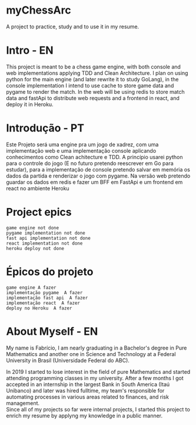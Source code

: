 # myChessArc
A project to practice, study and to use it in my resume.

# Intro - EN
This project is meant to be a chess game engine, with both console and web implementations applying TDD and Clean Architecture. I plan on using python for the main engine (and later rewrite it to study GoLang), in the console implementation I intend to use cache to store game data and pygame to render the match. In the web will be using redis to store match data and fastApi to distribute web requests and a frontend in react, and deploy it in Heroku.

# Introdução  - PT
Este Projeto será uma engine pra um jogo de xadrez, com uma implementação web e uma implementação console aplicando conhecimentos como Clean achitecture e TDD. 
A princípio usarei python para  o controle do jogo (E no futuro pretendo reescrever em Go para estudar), para a implementação de console pretendo salvar em memória os dados da partida e renderizar o jogo com pygame. Na versão web pretendo guardar os dados em redis e fazer um BFF em FastApi e um frontend em react no ambiente Heroku

# Project epics
    game engine not done
    pygame implementation not done
    fast api implementation not done
    react implementation not done
    heroku deploy not done

# Épicos do projeto
    game engine A fazer
    implementação pygame  A fazer
    implementação fast api  A fazer
    implementação react  A fazer
    deploy no Heroku  A fazer

# About Myself - EN
My name is Fabrício, I am nearly graduating in a Bachelor's degree in Pure Mathematics and another one in Science and Technology at a Federal University in Brasil (Universidade Federal do ABC). 

In 2019 I started to lose interest in the field of pure Mathematics and started attending programming classes in my university. After a few months I got accepted in an internship in the largest Bank in South America (Itaú Unibanco) and later was hired fulltime, my team's responsible for automating processes in various areas related to finances, and risk management.  
Since all of my projects so far were internal projects, I started this project to enrich my resume by applyng my knowledge in a public manner.

